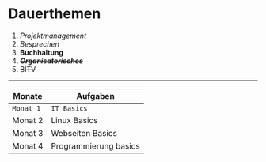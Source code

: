 # **Dauerthemen**
1. _Projektmanagement_
2. *Besprechen*
3. **Buchhaltung**
4. ~~***Organisatorisches***~~
5. ~~BITV~~

---
| Monate      | Aufgaben |
| ----------- | ----------- |
| `Monat 1`      | `IT Basics`  |
| Monat 2   |Linux Basics |
|Monat 3| Webseiten Basics|
|Monat 4|Programmierung basics|
